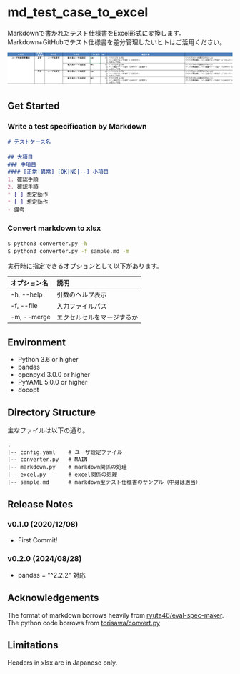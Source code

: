 # md_test_case_to_excel

Markdownで書かれたテスト仕様書をExcel形式に変換します。Markdown+GitHubでテスト仕様書を差分管理したいヒトはご活用ください。

![image-20201130175253467](attachments/image-20201130175253467.png)

## Get Started

### Write a test specification by Markdown

 ```markdown
# テストケース名

## 大項目
### 中項目
#### [正常|異常] [OK|NG|--] 小項目
1. 確認手順
2. 確認手順
* [ ] 想定動作
* [ ] 想定動作
- 備考
 ```

### Convert markdown to xlsx

```bash
$ python3 converter.py -h
$ python3 converter.py -f sample.md -m
```

実行時に指定できるオプションとして以下があります。

|オプション名|説明|
|:---|:---|
|-h, --help| 引数のヘルプ表示|
|-f, --file| 入力ファイルパス|
|-m, --merge| エクセルセルをマージするか|

## Environment

- Python 3.6 or higher
- pandas
- openpyxl 3.0.0 or higher
- PyYAML 5.0.0 or higher
- docopt

## Directory Structure

主なファイルは以下の通り。

```
.
|-- config.yaml    # ユーザ設定ファイル 
|-- converter.py   # MAIN
|-- markdown.py    # markdown関係の処理
|-- excel.py       # excel関係の処理
|-- sample.md      # markdown型テスト仕様書のサンプル（中身は適当）
```

## Release Notes

### v0.1.0 (2020/12/08)

- First Commit!

### v0.2.0 (2024/08/28)

- pandas = "^2.2.2" 対応

## Acknowledgements

The format of markdown borrows heavily from [ryuta46/eval-spec-maker](https://github.com/ryuta46/eval-spec-maker). The python code borrows from [torisawa/convert.py](https://gist.github.com/toriwasa/37c690862ddf67d43cfd3e1af4e40649)

## Limitations

Headers in xlsx are in Japanese only.
